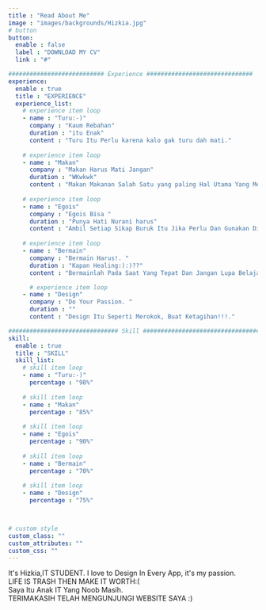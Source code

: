```yaml
---
title : "Read About Me"
image : "images/backgrounds/Hizkia.jpg"
# button
button:
  enable : false
  label : "DOWNLOAD MY CV"
  link : "#"

########################### Experience ##############################
experience:
  enable : true
  title : "EXPERIENCE"
  experience_list:
    # experience item loop
    - name : "Turu:-)"
      company : "Kaum Rebahan"
      duration : "itu Enak"
      content : "Turu Itu Perlu karena kalo gak turu dah mati."
      
    # experience item loop
    - name : "Makan"
      company : "Makan Harus Mati Jangan"
      duration : "WKwkwk"
      content : "Makan Makanan Salah Satu yang paling Hal Utama Yang Membuat Kita Hidup Selain Oksigen Yakan??."
      
    # experience item loop
    - name : "Egois"
      company : "Egois Bisa "
      duration : "Punya Hati Nurani harus"
      content : "Ambil Setiap Sikap Buruk Itu Jika Perlu Dan Gunakan Di Saat Yang Tepat ."
    
    # experience item loop
    - name : "Bermain"
      company : "Bermain Harus!. "
      duration : "Kapan Healing:):)??"
      content : "Bermainlah Pada Saat Yang Tepat Dan Jangan Lupa Belajar !!." 

      # experience item loop
    - name : "Design"
      company : "Do Your Passion. "
      duration : ""
      content : "Design Itu Seperti Merokok, Buat Ketagihan!!!." 

############################### Skill #################################
skill:
  enable : true
  title : "SKILL"
  skill_list:
    # skill item loop
    - name : "Turu:-)"
      percentage : "98%"
      
    # skill item loop
    - name : "Makan"
      percentage : "85%"
      
    # skill item loop
    - name : "Egois"
      percentage : "90%"
      
    # skill item loop
    - name : "Bermain"
      percentage : "70%"
    
    # skill item loop
    - name : "Design"
      percentage : "75%"



# custom style
custom_class: "" 
custom_attributes: "" 
custom_css: ""
---
```


It's Hizkia,IT STUDENT. I love to Design In Every App, it's my passion. <br>LIFE IS TRASH THEN MAKE IT WORTH:( <br>Saya Itu Anak IT Yang Noob Masih. <br>TERIMAKASIH TELAH MENGUNJUNGI WEBSITE SAYA :) 